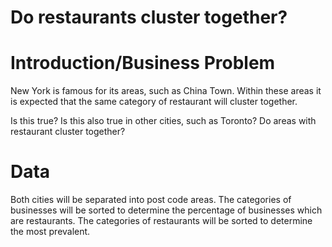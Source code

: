 # Do restaurants cluster together?

# Introduction/Business Problem
New York is famous for its areas, such as China Town.
Within these areas it is expected that the same category of restaurant will cluster together. 

Is this true? 
Is this also true in other cities, such as Toronto? 
Do areas with restaurant cluster together?

# Data

Both cities will be separated into post code areas. 
The categories of businesses will be sorted to determine the percentage of businesses which are restaurants.
The categories of restaurants will be sorted to determine the most prevalent. 
